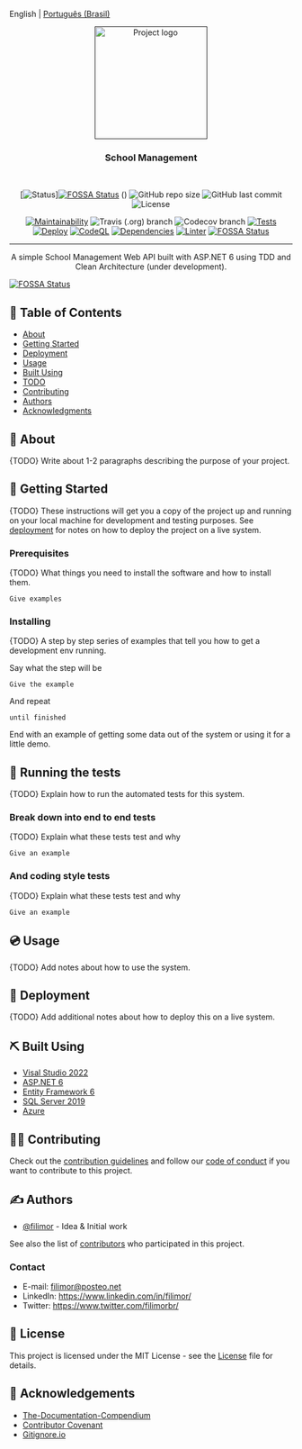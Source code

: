 English | [Português (Brasil)](./README.pt-BR.md)

<p align="center">
  <a href="" rel="noopener">
 <img width=200px height=200px src="https://i.imgur.com/6wj0hh6.jpg" alt="Project logo"></a>
</p>

<h3 align="center">School Management</h3>
<br>
<div align="center">

  [![Status][status]][![FOSSA Status](https://app.fossa.com/api/projects/git%2Bgithub.com%2Ffilimor%2Fschool-management.svg?type=shield)](https://app.fossa.com/projects/git%2Bgithub.com%2Ffilimor%2Fschool-management?ref=badge_shield)
()
  ![GitHub repo size][repo-size]
  ![GitHub last commit][last-commit]
  ![License][license]
  <!-- ![GitHub issues][issues]
  ![GitHub pull requests][pull-requests]
  ![GitHub forks][forks]
  ![GitHub stars][stars] -->
  <!-- ![GitHub All Releases][releases]
  ![GitHub language count][language-count]
  ![GitHub top language][top-language] -->

  [![Maintainability][code-climate-shield]][code-climate-link]
  ![Travis (.org) branch][travis]
  ![Codecov branch][codecov]
  [![Tests][action-dotnet-shield]][action-dotnet-link]
  [![Deploy][action-build-shield]][action-build-link]
  [![CodeQL][action-codeql-shield]][action-codeql-link]
  [![Dependencies][action-dependency-shield]][action-dependency-link]
  [![Linter][action-lint-shield]][action-lint-link]
  [![FOSSA Status][fossa-shield]][fossa-link]
  <!-- [![actions-ghpages-shield]][actions-ghpages-link] -->
  <!-- ![Requires.io (branch)][requires-io] -->

</div>

---

<p align="center"> A simple School Management Web API built with ASP.NET 6 using TDD and Clean Architecture (under development).
  <br>
</p>


[![FOSSA Status](https://app.fossa.com/api/projects/git%2Bgithub.com%2Ffilimor%2Fschool-management.svg?type=large)](https://app.fossa.com/projects/git%2Bgithub.com%2Ffilimor%2Fschool-management?ref=badge_large)

## 📝 Table of Contents

- [About](#about)
- [Getting Started](#getting_started)
- [Deployment](#deployment)
- [Usage](#usage)
- [Built Using](#built_using)
- [TODO](../TODO.md)
- [Contributing](#contributing)
- [Authors](#authors)
- [Acknowledgments](#acknowledgement)

## 🧐 About <a name = "about"></a>

{TODO} Write about 1-2 paragraphs describing the purpose of your project.

## 🏁 Getting Started <a name = "getting_started"></a>

{TODO} These instructions will get you a copy of the project up and running on your local machine for development and testing purposes. See [deployment](#deployment) for notes on how to deploy the project on a live system.

### Prerequisites

{TODO} What things you need to install the software and how to install them.

```
Give examples
```

### Installing

{TODO} A step by step series of examples that tell you how to get a development env running.

Say what the step will be

```
Give the example
```

And repeat

```
until finished
```

End with an example of getting some data out of the system or using it for a little demo.

## 🧪 Running the tests <a name = "tests"></a>

{TODO} Explain how to run the automated tests for this system.

### Break down into end to end tests

{TODO} Explain what these tests test and why

```
Give an example
```

### And coding style tests

{TODO} Explain what these tests test and why

```
Give an example
```

## 💿 Usage <a name="usage"></a>

{TODO} Add notes about how to use the system.

## 🚀 Deployment <a name = "deployment"></a>

{TODO} Add additional notes about how to deploy this on a live system.

## ⛏️ Built Using <a name = "built_using"></a>

- [Visal Studio 2022](https://visualstudio.microsoft.com/vs/)
- [ASP.NET 6](https://docs.microsoft.com/en-us/aspnet/core/introduction-to-aspnet-core?view=aspnetcore-6.0)
- [Entity Framework 6](https://docs.microsoft.com/en-us/ef/core/)
- [SQL Server 2019](https://www.microsoft.com/pt-br/sql-server/sql-server-2019)
- [Azure](https://azure.microsoft.com/en-us/)

## 👨‍💻 Contributing <a name = "contributing"></a>

Check out the [contribution guidelines](./CONTRIBUTING.md) and follow our [code of conduct](./CODE_OF_CONDUCT.md) if you want to contribute to this project.

## ✍️ Authors <a name = "authors"></a>

- [@filimor](https://github.com/filimor/) - Idea & Initial work

See also the list of [contributors][contributors] who participated in this project.

### Contact

- E-mail: filimor@posteo.net
- LinkedIn: https://www.linkedin.com/in/filimor/
- Twitter: https://www.twitter.com/filimorbr/

## 📜 License

This project is licensed under the MIT License - see the [License](./LICENSE "MIT") file for details.

## 🎉 Acknowledgements <a name = "acknowledgement"></a>

- [The-Documentation-Compendium](https://github.com/kylelobo/The-Documentation-Compendium)
- [Contributor Covenant](https://www.contributor-covenant.org/)
- [Gitignore.io](https://www.toptal.com/developers/gitignore)

<!-- SHIELDS -->
[status]: https://img.shields.io/badge/status-active-success.svg
[action-dotnet-shield]: https://github.com/filimor/school-management/actions/workflows/dotnet.yml/badge.svg
[action-build-shield]: https://github.com/filimor/school-management/actions/workflows/azure-webapps-dotnet-core.yml/badge.svg
[action-codeql-shield]: https://github.com/filimor/school-management/actions/workflows/codeql-analysis.yml/badge.svg
[action-dependency-shield]: https://github.com/filimor/school-management/actions/workflows/dependency-review.yml/badge.svg
[action-lint-shield]: https://github.com/filimor/school-management/actions/workflows/super-linter.yml/badge.svg
[actions-ghpages-shield]: https://github.com/filimor/school-management/actions/workflows/pages/pages-build-deployment/badge.svg
[code-climate-shield]: https://api.codeclimate.com/v1/badges/bb1611309b93f8822b90/maintainability
[fossa-shield]: https://app.fossa.com/api/projects/git%2Bgithub.com%2Ffilimor%2Fschool-management.svg?type=shield

<!-- LINKS -->
[test]: https://link

[code-climate-link]: https://codeclimate.com/github/filimor/school-management/maintainability
[travis]: https://img.shields.io/travis/filimor/school-management/master
[codecov]: https://img.shields.io/codecov/c/github/filimor/school-management/master?token=d0611830-0b3b-4ddd-aa02-7917bb402501
[requires-io]: https://img.shields.io/requires/github/filimor/school-management/master
[issues]: https://img.shields.io/github/issues-raw/filimor/school-management
[pull-requests]: https://img.shields.io/github/issues-pr-raw/filimor/school-management
[forks]: https://img.shields.io/github/forks/filimor/school-management
[stars]: https://img.shields.io/github/stars/filimor/school-management
[repo-size]: https://img.shields.io/github/repo-size/filimor/school-management
[releases]: https://img.shields.io/github/downloads/filimor/school-management/total
[language-count]: https://img.shields.io/github/languages/count/filimor/school-management
[top-language]: https://img.shields.io/github/languages/top/filimor/school-management
[last-commit]: https://img.shields.io/github/last-commit/filimor/school-management
[license]: https://img.shields.io/github/license/filimor/school-management
[contributors]: https://github.com/filimor/school-management/contributors
[action-dotnet-link]: https://github.com/filimor/school-management/actions/workflows/dotnet.yml
[action-build-link]: https://github.com/filimor/school-management/actions/workflows/azure-webapps-dotnet-core.yml
[action-codeql-link]: https://github.com/filimor/school-management/actions/workflows/codeql-analysis.yml
[action-dependency-link]: https://github.com/filimor/school-management/actions/workflows/dependency-review.yml
[action-lint-link]:  https://github.com/filimor/school-management/actions/workflows/super-linter.yml
[actions-ghpages-link]: https://github.com/filimor/school-management/actions/workflows/pages/pages-build-deployment
[fossa-link]: https://app.fossa.com/projects/git%2Bgithub.com%2Ffilimor%2Fschool-management?ref=badge_shield